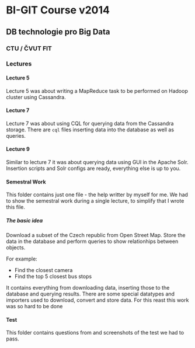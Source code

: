# BI-GIT Course v2014
## DB technologie pro Big Data
### CTU / ČVUT FIT

### Lectures
#### Lecture 5
Lecture 5 was about writing a MapReduce task to be performed on Hadoop cluster using Cassandra.

#### Lecture 7
Lecture 7 was about using CQL for querying data from the Cassandra storage. There are `cql` files inserting data into the database as well as queries.

#### Lecture 9
Similar to lecture 7 it was about querying data using GUI in the Apache Solr. Insertion scripts and Solr configs are ready, everything else is up to you.

#### Semestral Work
This folder contains just one file - the help writter by myself for me. We had to show the semestral work during a single lecture, to simplify that I wrote this file. 

##### The basic idea
Download a subset of the Czech republic from Open Street Map. Store the data in the database and perform queries to show relationhips between objects. 

For example:
* Find the closest camera
* Find the top 5 closest bus stops 

It contains everything from downloading data, inserting those to the database and querying results. There are some special datatypes and importers used to download, convert and store data. For this reast this work was so hard to be done

#### Test
This folder contains questions from and screenshots of the test we had to pass.

